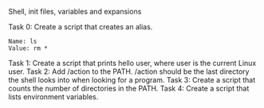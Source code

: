Shell, init files, variables and expansions

Task 0: Create a script that creates an alias.

    Name: ls
    Value: rm *

Task 1: Create a script that prints hello user, where user is the current Linux user.
Task 2: Add /action to the PATH. /action should be the last directory the shell looks into when looking for a program.
Task 3: Create a script that counts the number of directories in the PATH.
Task 4: Create a script that lists environment variables.

